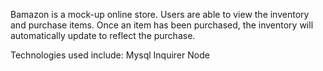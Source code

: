 Bamazon is a mock-up online store. Users are able to view the inventory and purchase items. Once an item has been purchased, the inventory will automatically update to reflect the purchase.

Technologies used include:
Mysql
Inquirer
Node
